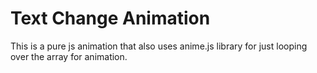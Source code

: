 # Text Change Animation
This is a pure js animation that also uses anime.js library for just looping over the array for animation.

